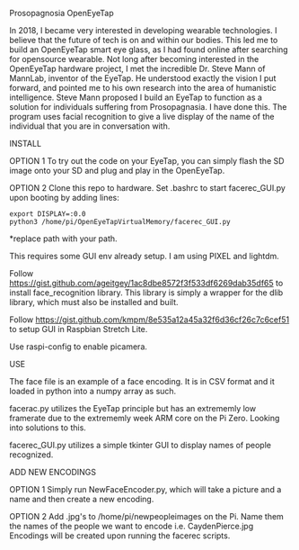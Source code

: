 Prosopagnosia OpenEyeTap

In 2018, I became very interested in developing wearable technologies. I believe that the future of tech is on and within our bodies. This led me to build an OpenEyeTap smart eye glass, as I had found online after searching for opensource wearable. Not long after becoming interested in the OpenEyeTap hardware project, I met the incredible Dr. Steve Mann of MannLab, inventor of the EyeTap. He understood exactly the vision I put forward, and pointed me to his own research into the area of humanistic intelligence. Steve Mann proposed I build an EyeTap to function as a solution for individuals suffering from Prosopagnasia. I have done this. The program uses facial recognition to give a live display of the name of the individual that you are in conversation with.

INSTALL

OPTION 1
To try out the code on your EyeTap, you can simply flash the SD image onto your SD and plug and play in the OpenEyeTap.

OPTION 2
Clone this repo to hardware. Set .bashrc to start facerec_GUI.py upon booting by adding lines:

```
export DISPLAY=:0.0
python3 /home/pi/OpenEyeTapVirtualMemory/facerec_GUI.py
```
*replace path with your path.

This requires some GUI env already setup. I am using PIXEL and lightdm.

Follow https://gist.github.com/ageitgey/1ac8dbe8572f3f533df6269dab35df65 to install face_recognition library. This library is simply a wrapper for the dlib library, which must also be installed and built.

Follow https://gist.github.com/kmpm/8e535a12a45a32f6d36cf26c7c6cef51 to setup GUI in Raspbian Stretch Lite.

Use raspi-config to enable picamera.

USE

The face file is an example of a face encoding. It is in CSV format and it loaded in python into a numpy array as such.

facerac.py utilizes the EyeTap principle but has an extrememly low framerate due to the extrememly week ARM core on the Pi Zero. Looking into solutions to this.

facerec_GUI.py utilizes a simple tkinter GUI to display names of people recognized.

ADD NEW ENCODINGS

OPTION 1
Simply run NewFaceEncoder.py, which will take a picture and a name and then create a new encoding.

OPTION 2
Add .jpg's to /home/pi/newpeopleimages on the Pi. Name them the names of the people we want to encode i.e. CaydenPierce.jpg
Encodings will be created upon running the facerec scripts.



